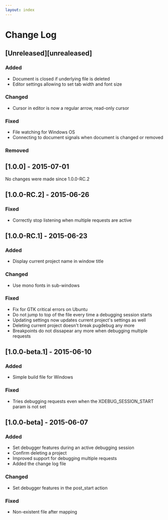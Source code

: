 ```yaml
---
layout: index
---
```


# Change Log

## [Unreleased][unrealeased]
### Added
 - Document is closed if underlying file is deleted
 - Editor settings allowing to set tab width and font size

### Changed
 - Cursor in editor is now a regular arrow, read-only cursor

### Fixed
 - File watching for Windows OS
 - Connecting to document signals when document is changed or removed

### Removed

## [1.0.0] - 2015-07-01

No changes were made since 1.0.0-RC.2

## [1.0.0-RC.2] - 2015-06-26

### Fixed
 - Correctly stop listening when multiple requests are active

## [1.0.0-RC.1] - 2015-06-23

### Added
 - Display current project name in window title

### Changed
 - Use mono fonts in sub-windows

### Fixed
 - Fix for GTK critical errors on Ubuntu
 - Do not jump to top of the file every time a debugging session starts
 - Updating settings now updates current project's settings as well
 - Deleting current project doesn't break pugdebug any more
 - Breakpoints do not dissapear any more when debugging multiple requests

## [1.0.0-beta.1] - 2015-06-10

### Added
 - Simple build file for Windows

### Fixed
 - Tries debugging requests even when the XDEBUG_SESSION_START param is not set

## [1.0.0-beta] - 2015-06-07
### Added
 - Set debugger features during an active debugging session
 - Confirm deleting a project
 - Improved support for debugging multiple requests
 - Added the change log file

### Changed
 - Set debugger features in the post_start action

### Fixed
 - Non-existent file after mapping
